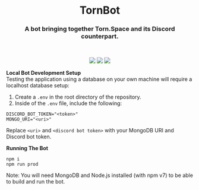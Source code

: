 <h1 align="center">TornBot</h1>

<h3 align="center">A bot bringing together Torn.Space and its Discord counterpart.</h3>
<br>
<p align="center">
    <img src="https://img.shields.io/github/v/release/DamienVesper/TornBot?style=for-the-badge&color=1aa9f0&include_prereleases">
    <img src="https://img.shields.io/github/last-commit/DamienVesper/TornBot?style=for-the-badge&color=1aa9f0">
    <img src="https://img.shields.io/github/contributors/DamienVesper/TornBot?style=for-the-badge&color=1aa9f0">
</p>


**Local Bot Development Setup**
<br>
Testing the application using a database on your own machine will require a localhost database setup:

1. Create a `.env` in the root directory of the repository.
2. Inside of the `.env` file, include the following:
```
DISCORD_BOT_TOKEN="<token>"
MONGO_URI="<uri>"
```
Replace `<uri>` and `<discord bot token>` with your MongoDB URI and Discord bot token.

**Running The Bot**
```
npm i
npm run prod
```

Note: You will need MongoDB and Node.js installed (with npm v7) to be able to build and run the bot.
 